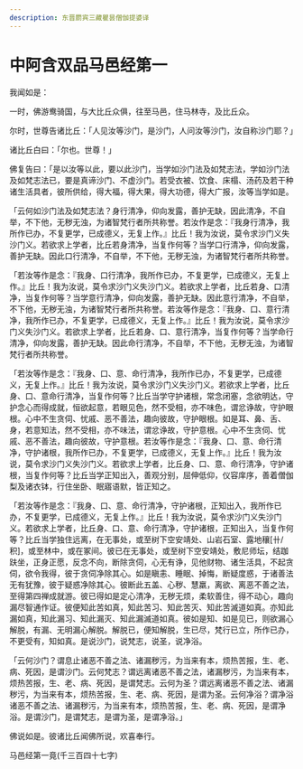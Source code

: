 ```yaml
---
description: 东晋罽宾三藏瞿昙僧伽提婆译
---
```


# 中阿含双品马邑经第一

我闻如是：

一时，佛游鸯骑国，与大比丘众俱，往至马邑，住马林寺，及比丘众。

尔时，世尊告诸比丘：「人见汝等沙门，是沙门，人问汝等沙门，汝自称沙门耶？」

诸比丘白曰：「尔也。世尊！」

佛复告曰：「是以汝等以此，要以此沙门，当学如沙门法及如梵志法，学如沙门法及如梵志法已，要是真谛沙门、不虚沙门。若受衣被、饮食、床榻、汤药及若干种诸生活具者，彼所供给，得大福，得大果，得大功德，得大广报，汝等当学如是。

「云何如沙门法及如梵志法？身行清净，仰向发露，善护无缺，因此清净，不自举，不下他，无秽无浊，为诸智梵行者所共称誉。若汝作是念：『我身行清净，我所作已办，不复更学，已成德义，无复上作。』比丘！我为汝说，莫令求沙门义失沙门义。若欲求上学者，比丘若身清净，当复作何等？当学口行清净，仰向发露，善护无缺。因此口行清净，不自举，不下他，无秽无浊，为诸智梵行者所共称誉。

「若汝等作是念：『我身、口行清净，我所作已办，不复更学，已成德义，无复上作。』比丘！我为汝说，莫令求沙门义失沙门义。若欲求上学者，比丘若身、口清净，当复作何等？当学意行清净，仰向发露，善护无缺。因此意行清净，不自举，不下他，无秽无浊，为诸智梵行者所共称誉。若汝等作是念：『我身、口、意行清净，我所作已办，不复更学，已成德义，无复上作。』比丘！我为汝说，莫令求沙门义失沙门义。若欲求上学者，比丘若身、口、意行清净，当复作何等？当学命行清净，仰向发露，善护无缺。因此命行清净，不自举，不下他，无秽无浊，为诸智梵行者所共称誉。

「若汝等作是念：『我身、口、意、命行清净，我所作已办，不复更学，已成德义，无复上作。』比丘！我为汝说，莫令求沙门义失沙门义。若欲求上学者，比丘身、口、意命行清净，当复作何等？比丘当学守护诸根，常念闭塞，念欲明达，守护念心而得成就，恒欲起意，若眼见色，然不受相，亦不味色，谓忿诤故，守护眼根。心中不生贪伺、忧戚、恶不善法，趣向彼故，守护眼根。如是耳、鼻、舌、身，若意知法，然不受相，亦不味法，谓忿诤故，守护意根。心中不生贪伺、忧戚、恶不善法，趣向彼故，守护意根。若汝等作是念：『我身、口、意、命行清净，守护诸根，我所作已办，不复更学，已成德义，无复上作。』比丘！我为汝说，莫令求沙门义失沙门义。若欲求上学者，比丘身、口、意、命行清净，守护诸根，当复作何等？比丘当学正知出入，善观分别，屈伸低仰，仪容庠序，善着僧伽梨及诸衣钵，行住坐卧、眠寤语默，皆正知之。

「若汝等作是念：『我身、口、意、命行清净，守护诸根，正知出入，我所作已办，不复更学，已成德义，无复上作。』比丘！我为汝说，莫令求沙门义失沙门义。若欲求上学者，比丘身、口、意、命行清净，守护诸根，正知出入，当复作何等？比丘当学独住远离，在无事处，或至树下空安靖处、山岩石室、露地穰\[卄/积]，或至林中，或在冢间。彼已在无事处，或至树下空安靖处，敷尼师坛，结跏趺坐，正身正愿，反念不向，断除贪伺，心无有诤，见他财物、诸生活具，不起贪伺，欲令我得，彼于贪伺净除其心。如是瞋恚、睡眠、掉悔，断疑度惑，于诸善法无有犹豫，彼于疑惑净除其心。彼断此五盖、心秽、慧羸，离欲、离恶不善之法，至得第四禅成就游。彼已得如是定心清净，无秽无烦，柔软善住，得不动心，趣向漏尽智通作证。彼便知此苦如真，知此苦习、知此苦灭、知此苦滅道如真。亦知此漏如真，知此漏习、知此漏灭、知此漏滅道如真。彼如是知、如是见已，则欲漏心解脱，有漏、无明漏心解脱。解脱已，便知解脱，生已尽，梵行已立，所作已办，不更受有，知如真。是说沙门，说梵志，说圣，说净浴。

「云何沙门？谓息止诸恶不善之法、诸漏秽污，为当来有本，烦热苦报，生、老、病、死因，是谓沙门。云何梵志？谓远离诸恶不善之法，诸漏秽污，为当来有本，烦热苦报，生、老、病、死因，是谓梵志。云何为圣？谓远离诸恶不善之法、诸漏秽污，为当来有本，烦热苦报，生、老、病、死因，是谓为圣。云何净浴？谓净浴诸恶不善之法、诸漏秽污，为当来有本，烦热苦报，生、老、病、死因，是谓净浴。是谓沙门，是谓梵志，是谓为圣，是谓净浴。」

佛说如是。彼诸比丘闻佛所说，欢喜奉行。

马邑经第一竟(千三百四十七字)
